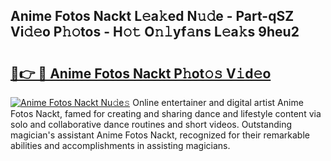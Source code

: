 ## Anime Fotos Nackt L𝚎a𝚔ed N𝚞𝚍e - Part-qSZ Vi𝚍𝚎o P𝚑𝚘tos - H𝚘𝚝 O𝚗𝚕yf𝚊ns L𝚎a𝚔s 9heu2

# <h2><a href="http://kf7d2t.oniu.top/?m=Anime+Fotos+Nackt">🔗👉 🔴 Anime Fotos Nackt P𝚑ot𝚘𝚜 V𝚒d𝚎o</a></h2>

[![Anime Fotos Nackt Nu𝚍e𝚜](https://i.imgur.com/0qMVB7G.gif)](http://kf7d2t.oniu.top/?m=Anime+Fotos+Nackt)
Online entertainer and digital artist Anime Fotos Nackt, famed for creating and sharing dance and lifestyle content via solo and collaborative dance routines and short videos. Outstanding magician's assistant Anime Fotos Nackt, recognized for their remarkable abilities and accomplishments in assisting magicians.  

